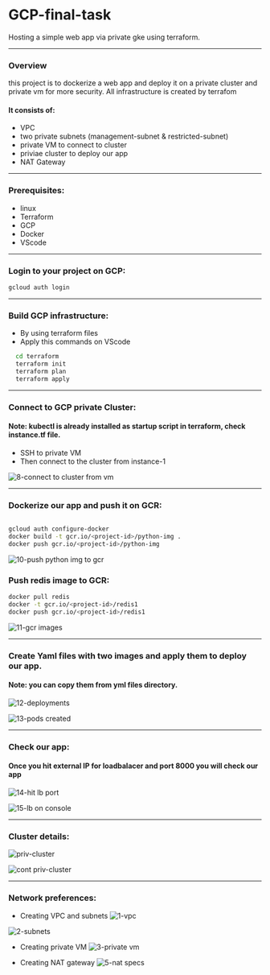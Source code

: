 # GCP-final-task
Hosting a simple web app via private gke using terraform. 
__________________________________________________________________________________________________________________________
### Overview 
this project is to dockerize a web app and deploy it on a private cluster and private vm for more security. All infrastructure is created by terrafom
#### It consists of:
- VPC
- two private subnets (management-subnet & restricted-subnet)
- private VM to connect to cluster
- priviae cluster to deploy our app
- NAT Gateway 
___________________________________________________________________________________________________________________________
### Prerequisites:
  - linux
  - Terraform 
  - GCP
  - Docker
  - VScode
 ___________________________________________________________________________________________________________________________
 ### Login to your project on GCP:
 ```bash 
 gcloud auth login
 ```
____________________________________________________________________________________________________________________________
### Build GCP infrastructure:
- By using terraform files 
- Apply this commands on VScode
```bash
  cd terraform
  terraform init
  terraform plan
  terraform apply
```
_____________________________________________________________________________________________________________________________
### Connect to GCP private Cluster:
#### Note: kubectl is already installed as startup script in terraform, check instance.tf file.
- SSH to private VM 
- Then connect to the cluster from instance-1

![8-connect to cluster from vm](https://user-images.githubusercontent.com/118521640/220220562-c792dd41-57cb-415b-8407-36ed4c0b13c2.png)
____________________________________________________________________________________________________________________________
### Dockerize our app and push it on GCR:

```bash

gcloud auth configure-docker
docker build -t gcr.io/<project-id>/python-img .
docker push gcr.io/<project-id>/python-img
```
![10-push python img to gcr](https://user-images.githubusercontent.com/118521640/220222427-f47513fc-ceb4-40b5-a512-9fe91c8d60df.png)


### Push redis image to GCR:
```bash
docker pull redis
docker -t gcr.io/<project-id>/redis1
docker push gcr.io/<project-id>/redis1
```
![11-gcr images](https://user-images.githubusercontent.com/118521640/220222543-daa89cc0-a8df-4b88-8e1f-b7296528f9c2.png)

_____________________________________________________________________________________________________________________________

### Create Yaml files with two images and apply them to deploy our app.
#### Note: you can copy them from yml files directory.
![12-deployments](https://user-images.githubusercontent.com/118521640/220224140-0c15015c-607f-43a1-b586-244349450404.png)

![13-pods created](https://user-images.githubusercontent.com/118521640/220224249-1d4935be-a1f5-46be-b362-a3c8dc0140ee.png)

______________________________________________________________________________________________________________________________

### Check our app:
#### Once you hit external IP for loadbalacer and port 8000 you will check our app 
![14-hit lb port](https://user-images.githubusercontent.com/118521640/220224722-cea45ea2-d9ae-4b7e-979b-356798facc4c.png)


![15-lb on console](https://user-images.githubusercontent.com/118521640/220224776-7fb5b9dc-aa80-4676-934d-8d0fff08cfba.png)

_______________________________________________________________________________________________________________________________
### Cluster details:
![priv-cluster](https://user-images.githubusercontent.com/118521640/220224877-a308c759-6e81-4f50-bf48-85c5e5476207.png)


![cont  priv-cluster](https://user-images.githubusercontent.com/118521640/220224895-1d6f6038-6a84-45ea-b76b-ebad022a03fa.png)

_______________________________________________________________________________________________________________________________
### Network preferences:
- Creating VPC and subnets
![1-vpc](https://user-images.githubusercontent.com/118521640/220225381-e03c7369-41af-4023-bcfa-7a11a3aa4a80.png)

![2-subnets](https://user-images.githubusercontent.com/118521640/220225475-d990ee50-0c82-417f-8f57-31d990c8a301.png)

- Creating private VM
 ![3-private vm](https://user-images.githubusercontent.com/118521640/220225599-10ca2c4e-dc8e-4631-8799-ca7c201f555f.png)
 
- Creating NAT gateway
![5-nat specs](https://user-images.githubusercontent.com/118521640/220225649-c864ce98-c815-4b77-b8ba-2cc925f719ee.png)


